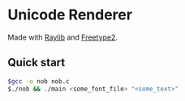 # Unicode Renderer
Made with [Raylib](https://www.raylib.com/) and [Freetype2](https://freetype.org/freetype2/).

## Quick start
```bash
$gcc -o nob nob.c
$./nob && ./main <some_font_file> "<some_text>"
```
